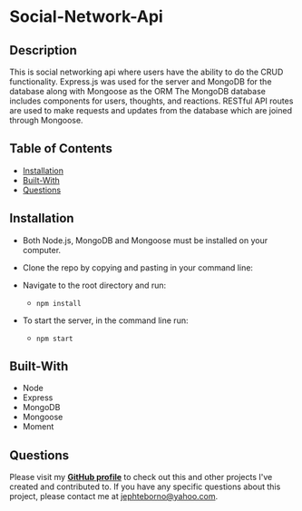 # Social-Network-Api

## Description
This is social networking api where users have the ability to do the CRUD functionality. Express.js was used for the server and MongoDB for the database along with Mongoose as the ORM
The MongoDB database includes components for users, thoughts, and reactions. RESTful API routes are used to make requests and updates from the database which are joined through Mongoose.

## Table of Contents
- [Installation](#installation)
- [Built-With](#Built-With)
- [Questions](#questions)
 

## Installation
- Both Node.js, MongoDB and Mongoose must be installed on your computer.
- Clone the repo by copying and pasting in your command line: 

- Navigate to the root directory and run: 
  - `npm install`
- To start the server, in the command line run: 
  - `npm start`

## Built-With
- Node
- Express
- MongoDB
- Mongoose
- Moment


## Questions
Please visit my **[GitHub profile](https://github.com/jephtebb/)** to check out this and other projects I've created and contributed to.
If you have any specific questions about this project, please contact me at <jephteborno@yahoo.com>.